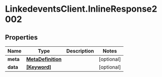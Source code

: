 # LinkedeventsClient.InlineResponse2002

## Properties
Name | Type | Description | Notes
------------ | ------------- | ------------- | -------------
**meta** | [**MetaDefinition**](MetaDefinition.md) |  | [optional] 
**data** | [**[Keyword]**](Keyword.md) |  | [optional] 


